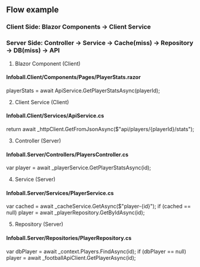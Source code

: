 ## Flow example

### Client Side: Blazor Components -> Client Service
### Server Side: Controller -> Service -> Cache(miss) -> Repository -> DB(miss) -> API

1. Blazor Component (Client)
#### Infoball.Client/Components/Pages/PlayerStats.razor
playerStats = await ApiService.GetPlayerStatsAsync(playerId);

2. Client Service (Client)
#### Infoball.Client/Services/ApiService.cs
return await _httpClient.GetFromJsonAsync<PlayerStatsDto>($"api/players/{playerId}/stats");

3. Controller (Server)
#### Infoball.Server/Controllers/PlayersController.cs
var player = await _playerService.GetPlayerStatsAsync(id);

4. Service (Server)
#### Infoball.Server/Services/PlayerService.cs
var cached = await _cacheService.GetAsync($"player-{id}");
if (cached == null) player = await _playerRepository.GetByIdAsync(id);

5. Repository (Server)
#### Infoball.Server/Repositories/PlayerRepository.cs
var dbPlayer = await _context.Players.FindAsync(id);
if (dbPlayer == null) player = await _footballApiClient.GetPlayerAsync(id);


